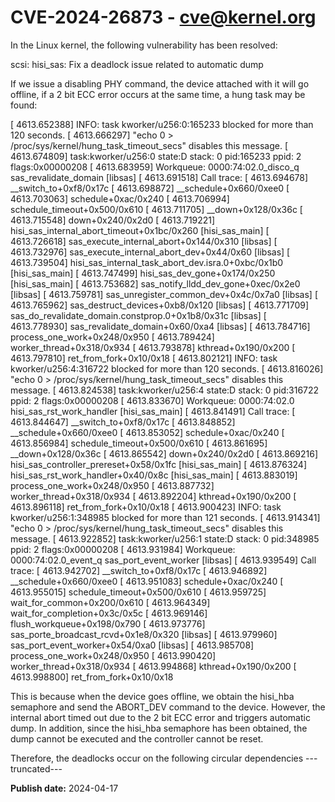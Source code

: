 # CVE-2024-26873 - cve@kernel.org

In the Linux kernel, the following vulnerability has been resolved:

scsi: hisi_sas: Fix a deadlock issue related to automatic dump

If we issue a disabling PHY command, the device attached with it will go
offline, if a 2 bit ECC error occurs at the same time, a hung task may be
found:

[ 4613.652388] INFO: task kworker/u256:0:165233 blocked for more than 120 seconds.
[ 4613.666297] "echo 0 > /proc/sys/kernel/hung_task_timeout_secs" disables this message.
[ 4613.674809] task:kworker/u256:0  state:D stack:    0 pid:165233 ppid:     2 flags:0x00000208
[ 4613.683959] Workqueue: 0000:74:02.0_disco_q sas_revalidate_domain [libsas]
[ 4613.691518] Call trace:
[ 4613.694678]  __switch_to+0xf8/0x17c
[ 4613.698872]  __schedule+0x660/0xee0
[ 4613.703063]  schedule+0xac/0x240
[ 4613.706994]  schedule_timeout+0x500/0x610
[ 4613.711705]  __down+0x128/0x36c
[ 4613.715548]  down+0x240/0x2d0
[ 4613.719221]  hisi_sas_internal_abort_timeout+0x1bc/0x260 [hisi_sas_main]
[ 4613.726618]  sas_execute_internal_abort+0x144/0x310 [libsas]
[ 4613.732976]  sas_execute_internal_abort_dev+0x44/0x60 [libsas]
[ 4613.739504]  hisi_sas_internal_task_abort_dev.isra.0+0xbc/0x1b0 [hisi_sas_main]
[ 4613.747499]  hisi_sas_dev_gone+0x174/0x250 [hisi_sas_main]
[ 4613.753682]  sas_notify_lldd_dev_gone+0xec/0x2e0 [libsas]
[ 4613.759781]  sas_unregister_common_dev+0x4c/0x7a0 [libsas]
[ 4613.765962]  sas_destruct_devices+0xb8/0x120 [libsas]
[ 4613.771709]  sas_do_revalidate_domain.constprop.0+0x1b8/0x31c [libsas]
[ 4613.778930]  sas_revalidate_domain+0x60/0xa4 [libsas]
[ 4613.784716]  process_one_work+0x248/0x950
[ 4613.789424]  worker_thread+0x318/0x934
[ 4613.793878]  kthread+0x190/0x200
[ 4613.797810]  ret_from_fork+0x10/0x18
[ 4613.802121] INFO: task kworker/u256:4:316722 blocked for more than 120 seconds.
[ 4613.816026] "echo 0 > /proc/sys/kernel/hung_task_timeout_secs" disables this message.
[ 4613.824538] task:kworker/u256:4  state:D stack:    0 pid:316722 ppid:     2 flags:0x00000208
[ 4613.833670] Workqueue: 0000:74:02.0 hisi_sas_rst_work_handler [hisi_sas_main]
[ 4613.841491] Call trace:
[ 4613.844647]  __switch_to+0xf8/0x17c
[ 4613.848852]  __schedule+0x660/0xee0
[ 4613.853052]  schedule+0xac/0x240
[ 4613.856984]  schedule_timeout+0x500/0x610
[ 4613.861695]  __down+0x128/0x36c
[ 4613.865542]  down+0x240/0x2d0
[ 4613.869216]  hisi_sas_controller_prereset+0x58/0x1fc [hisi_sas_main]
[ 4613.876324]  hisi_sas_rst_work_handler+0x40/0x8c [hisi_sas_main]
[ 4613.883019]  process_one_work+0x248/0x950
[ 4613.887732]  worker_thread+0x318/0x934
[ 4613.892204]  kthread+0x190/0x200
[ 4613.896118]  ret_from_fork+0x10/0x18
[ 4613.900423] INFO: task kworker/u256:1:348985 blocked for more than 121 seconds.
[ 4613.914341] "echo 0 > /proc/sys/kernel/hung_task_timeout_secs" disables this message.
[ 4613.922852] task:kworker/u256:1  state:D stack:    0 pid:348985 ppid:     2 flags:0x00000208
[ 4613.931984] Workqueue: 0000:74:02.0_event_q sas_port_event_worker [libsas]
[ 4613.939549] Call trace:
[ 4613.942702]  __switch_to+0xf8/0x17c
[ 4613.946892]  __schedule+0x660/0xee0
[ 4613.951083]  schedule+0xac/0x240
[ 4613.955015]  schedule_timeout+0x500/0x610
[ 4613.959725]  wait_for_common+0x200/0x610
[ 4613.964349]  wait_for_completion+0x3c/0x5c
[ 4613.969146]  flush_workqueue+0x198/0x790
[ 4613.973776]  sas_porte_broadcast_rcvd+0x1e8/0x320 [libsas]
[ 4613.979960]  sas_port_event_worker+0x54/0xa0 [libsas]
[ 4613.985708]  process_one_work+0x248/0x950
[ 4613.990420]  worker_thread+0x318/0x934
[ 4613.994868]  kthread+0x190/0x200
[ 4613.998800]  ret_from_fork+0x10/0x18

This is because when the device goes offline, we obtain the hisi_hba
semaphore and send the ABORT_DEV command to the device. However, the
internal abort timed out due to the 2 bit ECC error and triggers automatic
dump. In addition, since the hisi_hba semaphore has been obtained, the dump
cannot be executed and the controller cannot be reset.

Therefore, the deadlocks occur on the following circular dependencies
---truncated---

**Publish date:** 2024-04-17
